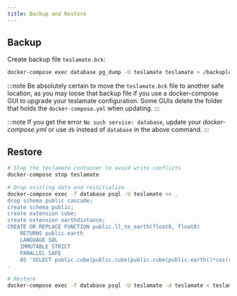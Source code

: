 ```yaml
---
title: Backup and Restore
---
```


## Backup

Create backup file `teslamate.bck`:

```bash
docker-compose exec database pg_dump -U teslamate teslamate > /backuplocation/teslamate.bck
```

:::note
Be absolutely certain to move the `teslamate.bck` file to another safe location, as you may loose that backup file if you use a docker-compose GUI to upgrade your teslamate configuration. Some GUIs delete the folder that holds the `docker-compose.yml` when updating.
:::

:::note
If you get the error `No such service: database`, update your _docker-compose.yml_ or use `db` instead of `database` in the above command.
:::

## Restore

```bash
# Stop the teslamate container to avoid write conflicts
docker-compose stop teslamate

# Drop existing data and reinitialize
docker-compose exec -T database psql -U teslamate << .
drop schema public cascade;
create schema public;
create extension cube;
create extension earthdistance;
CREATE OR REPLACE FUNCTION public.ll_to_earth(float8, float8)
    RETURNS public.earth
    LANGUAGE SQL
    IMMUTABLE STRICT
    PARALLEL SAFE
    AS 'SELECT public.cube(public.cube(public.cube(public.earth()*cos(radians(\$1))*cos(radians(\$2))),public.earth()*cos(radians(\$1))*sin(radians(\$2))),public.earth()*sin(radians(\$1)))::public.earth';
.

# Restore
docker-compose exec -T database psql -U teslamate -d teslamate < teslamate.bck
```
